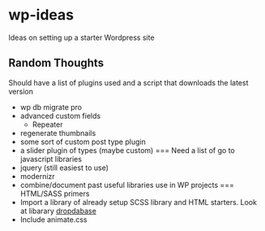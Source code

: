 # wp-ideas
Ideas on setting up a starter Wordpress site

## Random Thoughts

Should have a list of plugins used and a script that downloads the latest version
- wp db migrate pro
- advanced custom fields
    - Repeater
- regenerate thumbnails
- some sort of custom post type plugin
- a slider plugin of types (maybe custom)
===
Need a list of go to javascript libraries
- jquery (still easiest to use)
- modernizr
- combine/document past useful libraries use in WP projects
===
HTML/SASS primers
- Import a library of already setup SCSS library and HTML starters. Look at libarary [dropdabase](https://github.com/ckollars/dropdabase)
- Include animate.css
